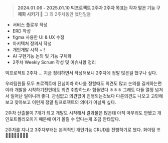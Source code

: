 <blockquote>
<p><strong>2024.01.06 - 2025.01.10 빅프로젝트 2주차
2주차 목표는 각자 맡은 기능 구체화 시키기 📌</strong>
그 외 2주차동안 했던일들 </p>
</blockquote>
<ul>
<li>서비스 플로우 작성</li>
<li>ERD 작성</li>
<li>figma 사용한 UI &amp; UX 수정</li>
<li>아키텍처 정의서 작성</li>
<li>개인개발 시작 ~ ! </li>
<li>AI 구현기능 논의 및 기능 구체화 </li>
<li>2주차 Weekly Scrum 작성 및 이슈사항 정리 </li>
</ul>
<p>빅프로젝트 2주차 ...
지금 정리하면서 작성해보니 2주차에 정말 많은걸 했구나 싶다.</p>
<p>우리팀원들 모두 프로젝트에 진심이라 하나를 정할때도 의견도 많고 논의를 길게하는편이라 개발을 시작하기전인데도 의견 취합하느라 힘들었다 ㅎㅎㅎ
그래도 다들 열정 넘쳐서 일어난 일이니까 좋다.
관심없고 의견없이 진행되는것보다 다른의견도 나오고 고민해보고 찾아보고 이런게 정말 팀프로젝트의 의미가 아닐까 싶다.</p>
<p>2주차 산출물이 7개가 되고 개발도 시작해서 결과물은 많은데 아직 마무리도 안됐고 개인포트폴리오이기 때문에 여기 올릴 수 없다는게 조금 안타깝다.</p>
<p>2주차를 지나고 3주차부터는 본격적인 개인기능 CRUD를 진행하기로 했다. 
화이팅 !!! 💪🏻💪🏻💪🏻💪🏻</p>